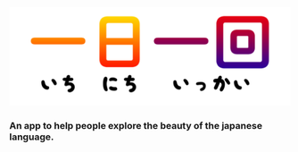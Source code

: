 <p align="center">
    <a href="http://ichi.hexcell.cc"><img src="https://github.com/Hexcell/ichinichiikkai/blob/master/img/banner_hiragana_aligned_transparent_1200.png"/></a>
    <h3>An app to help people explore the beauty of the japanese language.</h3>
</p>
